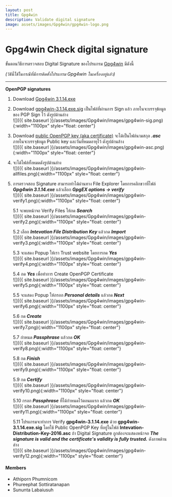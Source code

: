 ```yaml
---
layout: post
title: Gpg4win
description: Validate digital signature
image: assets/images/Gpg4win/gpg4win-logo.png
---
```


# Gpg4win Check digital signature

ขั้นตอนวิธีการตรวจสอบ Digital Signature ของโปรแกรม [Gpg4win](https://www.gpg4win.org/download.html) มีดังนี้ 

*(วิธีนี้ใช้ในกรณีที่มีการติดตั้งโปรแกรม Gpg4win ในเครื่องอยู่แล้ว)*

---
**OpenPGP signatures**


1. Download [Gpg4win 3.1.14.exe](https://www.gpg4win.org/get-gpg4win.html)
    
2. Download [gpg4win-3.1.14.exe.sig](https://files.gpg4win.org/gpg4win-3.1.14.exe.sig) เป็นไฟล์ที่ผ่านการ Sign แล้ว ภายในจะบรรจุข้อมูลของ PGP Sign ไว้ ดังรูปด้านล่าง<br/>
![]({{ site.baseurl }}/assets/images/Gpg4win/images/gpg4win-sig.png){:width="1100px" style="float: center"}

3. Download [public OpenPGP key (aka certificate)](https://ssl.intevation.de/Intevation-Distribution-Key-2016.asc) จะได้เป็นไฟล์นามสกุล ***.asc*** ภายในจะบรรจุข้อมูล Public key และวันที่หมดอายุไว้ ดังรูปด้านล้าง<br/>
![]({{ site.baseurl }}/assets/images/Gpg4win/images/gpg4win-asc.png){:width="1100px" style="float: center"}

4. จะได้ไฟล์ทั้งหมดดังรูปด้านล่าง<br/>
![]({{ site.baseurl }}/assets/images/Gpg4win/images/gpg4win-allfiles.png){:width="1100px" style="float: center"}

5. การตรวจสอบ Signature สามารถทำได้ผ่านทาง File Explorer โดยการคลิกขวาที่ไฟล์ ***Gpg4win 3.1.14.exe*** แล้วเลือก ***GpgEX options -> verify***<br/>
![]({{ site.baseurl }}/assets/images/Gpg4win/images/gpg4win-verify1.png){:width="1100px" style="float: center"}

    5.1 จะพบหน้าจอ Verify Files ให้กด ***Search***<br/>
    ![]({{ site.baseurl }}/assets/images/Gpg4win/images/gpg4win-verify2.png){:width="1100px" style="float: center"}

    5.2 เลือก ***Intevation File Distribution Key*** แล้วกด ***Import***<br/>
    ![]({{ site.baseurl }}/assets/images/Gpg4win/images/gpg4win-verify3.png){:width="1100px" style="float: center"}

    5.3 จะแสดง Popup ให้เรา Trust website โดยการกด ***Yes***<br/>
    ![]({{ site.baseurl }}/assets/images/Gpg4win/images/gpg4win-verify4.png){:width="1100px" style="float: center"}

    5.4 กด ***Yes*** เพื่อทำการ Create OpenPGP Certificate<br/>
    ![]({{ site.baseurl }}/assets/images/Gpg4win/images/gpg4win-verify5.png){:width="1100px" style="float: center"}

    5.5 จะแสดง Popup ให้กรอก ***Personal details*** แล้วกด ***Next***<br/>
    ![]({{ site.baseurl }}/assets/images/Gpg4win/images/gpg4win-verify6.png){:width="1100px" style="float: center"}

    5.6 กด ***Create***<br/>
    ![]({{ site.baseurl }}/assets/images/Gpg4win/images/gpg4win-verify7.png){:width="1100px" style="float: center"}

    5.7 กำหนด ***Passphrase*** แล้วกด ***OK***<br/>
    ![]({{ site.baseurl }}/assets/images/Gpg4win/images/gpg4win-verify8.png){:width="1100px" style="float: center"}

    5.8 กด ***Finish***<br/>
    ![]({{ site.baseurl }}/assets/images/Gpg4win/images/gpg4win-verify9.png){:width="1100px" style="float: center"}

    5.9 กด ***Certify***<br/>
    ![]({{ site.baseurl }}/assets/images/Gpg4win/images/gpg4win-verify10.png){:width="1100px" style="float: center"}

    5.10 กรอก ***Passphrase*** ที่ได้กำหนดไว้ตอนแแรก แล้วกด ***OK***<br/>
    ![]({{ site.baseurl }}/assets/images/Gpg4win/images/gpg4win-verify11.png){:width="1100px" style="float: center"}

    5.11 โปรแกรมจะทำการ Verify **gpg4win-3.1.14.exe** ด้วย **gpg4win-3.1.14.exe.sig** โดยใช้ Public OpenPGP Key ที่อยู่ในไฟล์ **Intevation-Distribution-Key-2016.asc** ถ้า Digital Signature ถูกต้องจะแสดงหน้าจอ ***The signature is valid and the certificate's validity is fully trusted.***  ดังภาพด้านล่าง<br/>
    ![]({{ site.baseurl }}/assets/images/Gpg4win/images/gpg4win-verify12.png){:width="1100px" style="float: center"}

#### Members
- Athiporn Phumnicom
- Phureephat Sottiratanapan
- Sununta Labaiusuh
